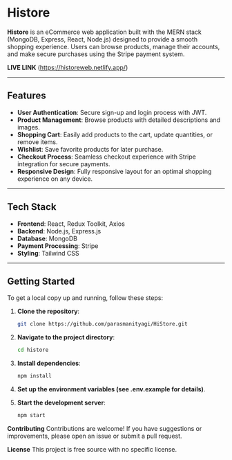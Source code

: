 # **Histore**

**Histore** is an eCommerce web application built with the MERN stack (MongoDB, Express, React, Node.js) designed to provide a smooth shopping experience. Users can browse products, manage their accounts, and make secure purchases using the Stripe payment system.

**LIVE LINK** (https://historeweb.netlify.app/)

---

## **Features**

- **User Authentication**: Secure sign-up and login process with JWT.
- **Product Management**: Browse products with detailed descriptions and images.
- **Shopping Cart**: Easily add products to the cart, update quantities, or remove items.
- **Wishlist**: Save favorite products for later purchase.
- **Checkout Process**: Seamless checkout experience with Stripe integration for secure payments.
- **Responsive Design**: Fully responsive layout for an optimal shopping experience on any device.

---

## **Tech Stack**

- **Frontend**: React, Redux Toolkit, Axios
- **Backend**: Node.js, Express.js
- **Database**: MongoDB
- **Payment Processing**: Stripe
- **Styling**: Tailwind CSS

---

## **Getting Started**

To get a local copy up and running, follow these steps:

1. **Clone the repository**:
   ```bash
   git clone https://github.com/parasmanityagi/HiStore.git


2. **Navigate to the project directory**:
    ```bash
    cd histore

3. **Install dependencies**:
    ```bash
    npm install

4. **Set up the environment variables (see .env.example for details)**.


5. **Start the development server**:
    ```bash
    npm start

**Contributing**
Contributions are welcome! If you have suggestions or improvements, please open an issue or submit a pull request.

**License**
This project is free source with no specific license.
